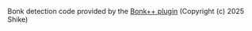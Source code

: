 Bonk detection code provided by the [Bonk++ plugin](https://openplanet.dev/plugin/bonkplusplus) (Copyright (c) 2025 Shike)